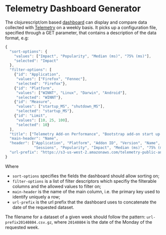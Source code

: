 # Telemetry Dashboard Generator

The clojurescript/om based [dashboard](http://vitillo.github.io/iacomus/resources/public/index.html?config=sample_config.json) can display and compare data collected with [Telemetry](https://wiki.mozilla.org/Telemetry) on a weekly basis. It picks up
a configuration file, specified through a GET parameter, that contains a description of the data format, e.g:

```javascript
{
  "sort-options": {
    "values": ["Impact", "Popularity", "Median (ms)", "75% (ms)"],
    "selected": "Impact"
  },
  "filter-options": [
    {"id": "Application",
     "values": ["Firefox", "Fennec"],
     "selected": "Firefox"},
    {"id": "Platform",
     "values": ["WINNT", "Linux", "Darwin", "Android"],
     "selected": "WINNT"},
    {"id": "Measure",
     "values": ["startup_MS", "shutdown_MS"],
     "selected": "startup_MS"},
    {"id": "Limit",
     "values": [10, 25, 100],
     "selected": 10}
  ],
  "title": ["Telemetry Add-on Performance", "Bootstrap add-on start up and shut down times"],
  "main-header": "Name",
  "header": ["Application", "Platform", "Addon ID", "Version", "Name", "Measure",
             "Sessions", "Popularity", "Impact", "Median (ms)", "75% (ms)", "95% (ms)"],
  "url-prefix": "https://s3-us-west-2.amazonaws.com/telemetry-public-analysis/addon_perf/data/weekly_addons"
}
```

Where
- `sort-options` specifies the fields the dashboard should allow sorting on;
- `filter-options` is a list of filter descriptors which specifiy the filterable columns and the allowed values to filter on;
- `main-header` is the name of the main column, i.e. the primary key used to identify uniquely a row;
- `url-prefix` is the url prefix that the dashboard uses to concatenate the date of the requested dataset.

The filename for a dataset of a given week should follow the pattern: `url-prefix20140804.csv.gz`, where `20140804` is the date of the Monday of the requested week.

